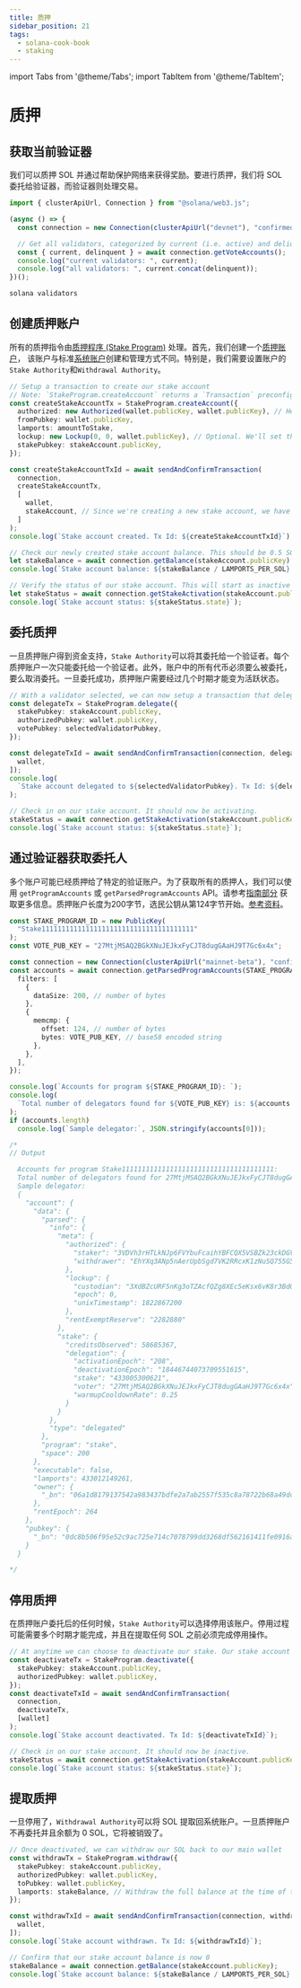 ```yaml
---
title: 质押
sidebar_position: 21
tags:
  - solana-cook-book
  - staking
---
```

import Tabs from '@theme/Tabs';
import TabItem from '@theme/TabItem';


# 质押

## 获取当前验证器

我们可以质押 SOL 并通过帮助保护网络来获得奖励。要进行质押，我们将 SOL 委托给验证器，而验证器则处理交易。

<Tabs>
<TabItem value="typescript" label="typescript">

```typescript
import { clusterApiUrl, Connection } from "@solana/web3.js";

(async () => {
  const connection = new Connection(clusterApiUrl("devnet"), "confirmed");

  // Get all validators, categorized by current (i.e. active) and deliquent (i.e. inactive)
  const { current, delinquent } = await connection.getVoteAccounts();
  console.log("current validators: ", current);
  console.log("all validators: ", current.concat(delinquent));
})();
```

</TabItem>
<TabItem value="bash" label="bash">

```bash
solana validators
```

</TabItem>
</Tabs>

## 创建质押账户

所有的质押指令由[质押程序 (Stake Program)](https://docs.solana.com/developing/runtime-facilities/programs#stake-program) 处理。首先，我们创建一个[质押账户](https://docs.solana.com/staking/stake-accounts)， 该账户与标准[系统账户](./accounts.mdx#create-a-system-account)创建和管理方式不同。特别是，我们需要设置账户的`Stake Authority`和`Withdrawal Authority`。


```typescript
// Setup a transaction to create our stake account
// Note: `StakeProgram.createAccount` returns a `Transaction` preconfigured with the necessary `TransactionInstruction`s
const createStakeAccountTx = StakeProgram.createAccount({
  authorized: new Authorized(wallet.publicKey, wallet.publicKey), // Here we set two authorities: Stake Authority and Withdrawal Authority. Both are set to our wallet.
  fromPubkey: wallet.publicKey,
  lamports: amountToStake,
  lockup: new Lockup(0, 0, wallet.publicKey), // Optional. We'll set this to 0 for demonstration purposes.
  stakePubkey: stakeAccount.publicKey,
});

const createStakeAccountTxId = await sendAndConfirmTransaction(
  connection,
  createStakeAccountTx,
  [
    wallet,
    stakeAccount, // Since we're creating a new stake account, we have that account sign as well
  ]
);
console.log(`Stake account created. Tx Id: ${createStakeAccountTxId}`);

// Check our newly created stake account balance. This should be 0.5 SOL.
let stakeBalance = await connection.getBalance(stakeAccount.publicKey);
console.log(`Stake account balance: ${stakeBalance / LAMPORTS_PER_SOL} SOL`);

// Verify the status of our stake account. This will start as inactive and will take some time to activate.
let stakeStatus = await connection.getStakeActivation(stakeAccount.publicKey);
console.log(`Stake account status: ${stakeStatus.state}`);
```


## 委托质押

一旦质押账户得到资金支持，`Stake Authority`可以将其委托给一个验证者。每个质押账户一次只能委托给一个验证者。此外，账户中的所有代币必须要么被委托，要么取消委托。一旦委托成功，质押账户需要经过几个时期才能变为活跃状态。

```typescript
// With a validator selected, we can now setup a transaction that delegates our stake to their vote account.
const delegateTx = StakeProgram.delegate({
  stakePubkey: stakeAccount.publicKey,
  authorizedPubkey: wallet.publicKey,
  votePubkey: selectedValidatorPubkey,
});

const delegateTxId = await sendAndConfirmTransaction(connection, delegateTx, [
  wallet,
]);
console.log(
  `Stake account delegated to ${selectedValidatorPubkey}. Tx Id: ${delegateTxId}`
);

// Check in on our stake account. It should now be activating.
stakeStatus = await connection.getStakeActivation(stakeAccount.publicKey);
console.log(`Stake account status: ${stakeStatus.state}`);
```

## 通过验证器获取委托人

多个账户可能已经质押给了特定的验证账户。为了获取所有的质押人，我们可以使用 `getProgramAccounts` 或 `getParsedProgramAccounts` API。请参考[指南部分](../guides/get-program-accounts.md) 获取更多信息。质押账户长度为200字节，选民公钥从第124字节开始。[参考资料](https://github.com/solana-labs/solana/blob/e960634909a9617fb98d5d836c9c4c5e0d9d59cc/sdk/program/src/stake/state.rs)。


```typescript
const STAKE_PROGRAM_ID = new PublicKey(
  "Stake11111111111111111111111111111111111111"
);
const VOTE_PUB_KEY = "27MtjMSAQ2BGkXNuJEJkxFyCJT8dugGAaHJ9T7Gc6x4x";

const connection = new Connection(clusterApiUrl("mainnet-beta"), "confirmed");
const accounts = await connection.getParsedProgramAccounts(STAKE_PROGRAM_ID, {
  filters: [
    {
      dataSize: 200, // number of bytes
    },
    {
      memcmp: {
        offset: 124, // number of bytes
        bytes: VOTE_PUB_KEY, // base58 encoded string
      },
    },
  ],
});

console.log(`Accounts for program ${STAKE_PROGRAM_ID}: `);
console.log(
  `Total number of delegators found for ${VOTE_PUB_KEY} is: ${accounts.length}`
);
if (accounts.length)
  console.log(`Sample delegator:`, JSON.stringify(accounts[0]));

/*
// Output

  Accounts for program Stake11111111111111111111111111111111111111:
  Total number of delegators found for 27MtjMSAQ2BGkXNuJEJkxFyCJT8dugGAaHJ9T7Gc6x4x is: 184
  Sample delegator:
  {
    "account": {
      "data": {
        "parsed": {
          "info": {
            "meta": {
              "authorized": {
                "staker": "3VDVh3rHTLkNJp6FVYbuFcaihYBFCQX5VSBZk23ckDGV",
                "withdrawer": "EhYXq3ANp5nAerUpbSgd7VK2RRcxK1zNuSQ755G5Mtxx"
              },
              "lockup": {
                "custodian": "3XdBZcURF5nKg3oTZAcfQZg8XEc5eKsx6vK8r3BdGGxg",
                "epoch": 0,
                "unixTimestamp": 1822867200
              },
              "rentExemptReserve": "2282880"
            },
            "stake": {
              "creditsObserved": 58685367,
              "delegation": {
                "activationEpoch": "208",
                "deactivationEpoch": "18446744073709551615",
                "stake": "433005300621",
                "voter": "27MtjMSAQ2BGkXNuJEJkxFyCJT8dugGAaHJ9T7Gc6x4x",
                "warmupCooldownRate": 0.25
              }
            }
          },
          "type": "delegated"
        },
        "program": "stake",
        "space": 200
      },
      "executable": false,
      "lamports": 433012149261,
      "owner": {
        "_bn": "06a1d8179137542a983437bdfe2a7ab2557f535c8a78722b68a49dc000000000"
      },
      "rentEpoch": 264
    },
    "pubkey": {
      "_bn": "0dc8b506f95e52c9ac725e714c7078799dd3268df562161411fe0916a4dc0a43"
    }
  }

*/
```

## 停用质押

在质押账户委托后的任何时候，`Stake Authority`可以选择停用该账户。停用过程可能需要多个时期才能完成，并且在提取任何 SOL 之前必须完成停用操作。


```typescript
// At anytime we can choose to deactivate our stake. Our stake account must be inactive before we can withdraw funds.
const deactivateTx = StakeProgram.deactivate({
  stakePubkey: stakeAccount.publicKey,
  authorizedPubkey: wallet.publicKey,
});
const deactivateTxId = await sendAndConfirmTransaction(
  connection,
  deactivateTx,
  [wallet]
);
console.log(`Stake account deactivated. Tx Id: ${deactivateTxId}`);

// Check in on our stake account. It should now be inactive.
stakeStatus = await connection.getStakeActivation(stakeAccount.publicKey);
console.log(`Stake account status: ${stakeStatus.state}`);
```

## 提取质押

一旦停用了，`Withdrawal Authority`可以将 SOL 提取回系统账户。一旦质押账户不再委托并且余额为 0 SOL，它将被销毁了。

```typescript
// Once deactivated, we can withdraw our SOL back to our main wallet
const withdrawTx = StakeProgram.withdraw({
  stakePubkey: stakeAccount.publicKey,
  authorizedPubkey: wallet.publicKey,
  toPubkey: wallet.publicKey,
  lamports: stakeBalance, // Withdraw the full balance at the time of the transaction
});

const withdrawTxId = await sendAndConfirmTransaction(connection, withdrawTx, [
  wallet,
]);
console.log(`Stake account withdrawn. Tx Id: ${withdrawTxId}`);

// Confirm that our stake account balance is now 0
stakeBalance = await connection.getBalance(stakeAccount.publicKey);
console.log(`Stake account balance: ${stakeBalance / LAMPORTS_PER_SOL} SOL`);
```
